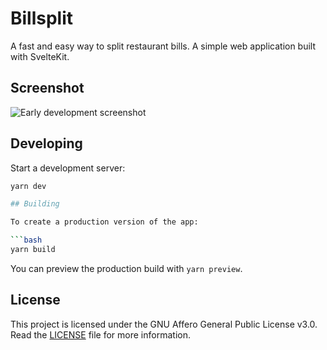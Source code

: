 # Billsplit

A fast and easy way to split restaurant bills. A simple web application built with SvelteKit.

## Screenshot

![Early development screenshot](https://github.com/DoodlesEpic/Billsplit/assets/37254797/3409aa22-6ad8-4fc8-a9be-486a92e895cf)

## Developing

Start a development server:

```bash
yarn dev

## Building

To create a production version of the app:

```bash
yarn build
```

You can preview the production build with `yarn preview`.

## License

This project is licensed under the GNU Affero General Public License v3.0. Read the [LICENSE](LICENSE) file for more information.
